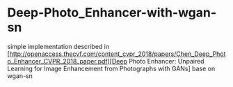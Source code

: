 # Deep-Photo_Enhancer-with-wgan-sn
simple implementation described in 
[http://openaccess.thecvf.com/content_cvpr_2018/papers/Chen_Deep_Photo_Enhancer_CVPR_2018_paper.pdf][Deep Photo Enhancer: Unpaired Learning for Image Enhancement from Photographs with GANs]
base on wgan-sn